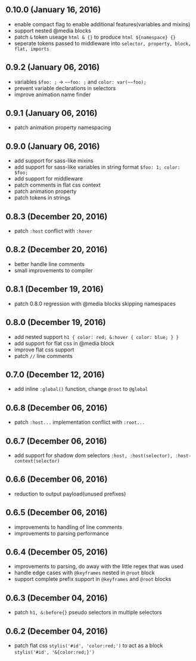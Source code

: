 ## 0.10.0 (January 16, 2016)

- enable compact flag to enable additional features(variables and mixins)
- support nested @media blocks
- patch `&` token useage `html & {}` to produce `html ${namespace} {}`
- seperate tokens passed to middleware into `selector, property, block, flat, imports`

## 0.9.2 (January 06, 2016)

- variables `$foo: ;` -> `~~foo: ;` and `color: var(~~foo);`
- prevent variable declarations in selectors
- improve animation name finder

## 0.9.1 (January 06, 2016)

- patch animation property namespacing

## 0.9.0 (January 06, 2016)

- add support for sass-like mixins
- add support for sass-like variables in string format `$foo: 1; color: $foo;`
- add support for middleware
- patch comments in flat css context
- patch animation property
- patch tokens in strings

## 0.8.3 (December 20, 2016)

- patch `:host` conflict with `:hover`

## 0.8.2 (December 20, 2016)

- better handle line comments
- small improvements to compiler

## 0.8.1 (December 19, 2016)

- patch 0.8.0 regression with @media blocks skipping namespaces

## 0.8.0 (December 19, 2016)

- add nested support `h1 { color: red; &:hover { color: blue; } }`
- add support for flat css in @media block
- improve flat css support
- patch `//` line comments

## 0.7.0 (December 12, 2016)

- add inline `:global()` function, change `@root` to `@global`

## 0.6.8 (December 06, 2016)

- patch `:host...` implementation conflict with `:root...`

## 0.6.7 (December 06, 2016)

- add support for shadow dom selectors `:host, :host(selector), :host-context(selector)`

## 0.6.6 (December 06, 2016)

- reduction to output payload(unused prefixes)

## 0.6.5 (December 06, 2016)

- improvements to handling of line comments
- improvements to parsing performance

## 0.6.4 (December 05, 2016)

- improvements to parsing, do away with the little regex that was used
- handle edge cases with `@keyframes` nested in `@root` block
- support complete prefix support in `@keyframes` and `@root` blocks

## 0.6.3 (December 04, 2016)

- patch `h1, &:before{}` pseudo selectors in multiple selectors

## 0.6.2 (December 04, 2016)

- patch flat css `stylis('#id', 'color:red;')` to act as a block `stylis('#id', '&{color:red;}')`